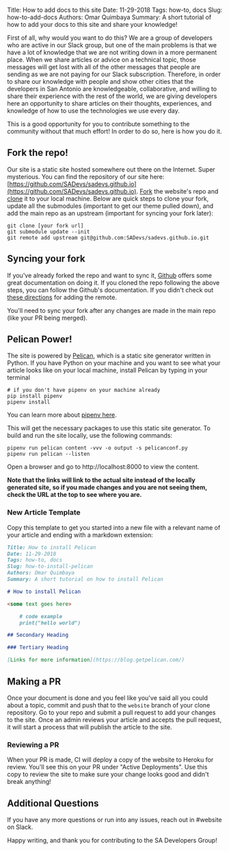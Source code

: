 Title: How to add docs to this site
Date: 11-29-2018
Tags: how-to, docs
Slug: how-to-add-docs
Authors: Omar Quimbaya
Summary: A short tutorial of how to add your docs to this site and share your knowledge!


First of all, why would you want to do this? We are a group of developers who are active in our Slack group, but one of the main problems is that we have a lot of knowledge that we are not writing down in a more permanent place. When we share articles or advice on a technical topic, those messages will get lost with all of the other messages that people are sending as we are not paying for our Slack subscription. Therefore, in order to share our knowledge with people and show other cities that the developers in San Antonio are knowledgeable, collaborative, and willing to share their experience with the rest of the world, we are giving developers here an opportunity to share articles on their thoughts, experiences, and knowledge of how to use the technologies we use every day.

This is a good opportunity for you to contribute something to the community without that much effort! In order to do so, here is how you do it.

## Fork the repo!

Our site is a static site hosted somewhere out there on the Internet. Super mysterious. You can find the repository of our site here: [https://github.com/SADevs/sadevs.github.io](https://github.com/SADevs/sadevs.github.io). [Fork](https://help.github.com/en/articles/fork-a-repo) the website's repo and [clone](https://git-scm.com/book/en/v2/Git-Basics-Getting-a-Git-Repository) it to your local machine. Below are quick steps to clone your fork, update all the submodules (important to get our theme pulled down), and add the main repo as an upstream (important for syncing your fork later): 

```shell
git clone [your fork url]
git submodule update --init
git remote add upstream git@github.com:SADevs/sadevs.github.io.git
```

## Syncing your fork
If you've already forked the repo and want to sync it, [Github](https://help.github.com/en/articles/syncing-a-fork) offers some great documentation on doing it. If you cloned the repo following the above steps, you can follow the Github's documentation. If you didn't check out [these directions](https://help.github.com/en/articles/configuring-a-remote-for-a-fork) for adding the remote.

You'll need to sync your fork after any changes are made in the main repo (like your PR being merged).

## Pelican Power!
The site is powered by [Pelican](https://github.com/getpelican/pelican), which is a static site generator written in Python. If you have Python on your machine and you want to see what your article looks like on your local machine, install Pelican by typing in your terminal 

```shell
# if you don't have pipenv on your machine already
pip install pipenv
pipenv install
```

You can learn more about [pipenv here](https://realpython.com/pipenv-guide/).

This will get the necessary packages to use this static site generator. To build and run the site locally, use the following commands:

```shell
pipenv run pelican content -vvv -o output -s pelicanconf.py
pipenv run pelican --listen
```

Open a browser and go to http://localhost:8000 to view the content. 

**Note that the links will link to the actual site instead of the locally generated site, so if you made changes and you are not seeing them, check the URL at the top to see where you are.**

### New Article Template
Copy this template to get you started into a new file with a relevant name of your article and ending with a markdown extension:

```markdown
Title: How to install Pelican
Date: 11-29-2018
Tags: how-to, docs
Slug: how-to-install-pelican
Authors: Omar Quimbaya
Summary: A short tutorial on how to install Pelican

# How to install Pelican

<some text goes here>

    # code example
    print("hello world")

## Secondary Heading

### Tertiary Heading

[Links for more information](https://blog.getpelican.com/)
```

## Making a PR

Once your document is done and you feel like you've said all you could about a topic, commit and push that to the `website` branch of your clone repository. Go to your repo and submit a pull request to add your changes to the site. Once an admin reviews your article and accepts the pull request, it will start a process that will publish the article to the site.

### Reviewing a PR

When your PR is made, CI will deploy a copy of the website to Heroku for review. You'll see this on your PR under "Active Deployments". Use this copy to review the site to make sure your change looks good and didn't break anything!

## Additional Questions

If you have any more questions or run into any issues, reach out in #website on Slack. 

Happy writing, and thank you for contributing to the SA Developers Group!
